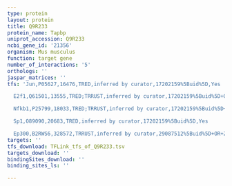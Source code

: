 ```yaml
---
type: protein
layout: protein
title: Q9R233
protein_name: Tapbp
uniprot_accession: Q9R233
ncbi_gene_id: '21356'
organism: Mus musculus
function: target gene
number_of_interactions: '5'
orthologs: ''
jaspar_matrices: ''
tfs: 'Jun,P05627,16476,TRED,inferred by curator,17202159%5Buid%5D,Yes

  E2f1,Q61501,13555,TRED;TRRUST,inferred by curator,17202159%5Buid%5D+OR+29087512%5Buid%5D+OR+20663889%5Buid%5D,Yes

  Nfkb1,P25799,18033,TRED;TRRUST,inferred by curator,17202159%5Buid%5D+OR+29087512%5Buid%5D+OR+12942211%5Buid%5D,Yes

  Sp1,O89090,20683,TRED,inferred by curator,17202159%5Buid%5D,Yes

  Ep300,B2RWS6,328572,TRRUST,inferred by curator,29087512%5Buid%5D+OR+20663889%5Buid%5D,Yes'
targets: ''
tfs_download: TFLink_tfs_of_Q9R233.tsv
targets_download: ''
bindingSites_download: ''
binding_sites_ls: ''

---
```

